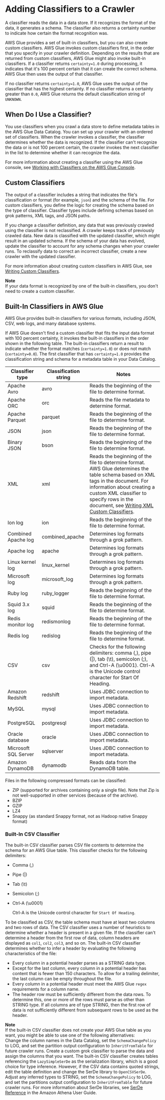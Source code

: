 # Adding Classifiers to a Crawler<a name="add-classifier"></a>

A classifier reads the data in a data store\. If it recognizes the format of the data, it generates a schema\. The classifier also returns a certainty number to indicate how certain the format recognition was\. 

AWS Glue provides a set of built\-in classifiers, but you can also create custom classifiers\. AWS Glue invokes custom classifiers first, in the order that you specify in your crawler definition\. Depending on the results that are returned from custom classifiers, AWS Glue might also invoke built\-in classifiers\. If a classifier returns `certainty=1.0` during processing, it indicates that it's 100 percent certain that it can create the correct schema\. AWS Glue then uses the output of that classifier\. 

If no classifier returns `certainty=1.0`, AWS Glue uses the output of the classifier that has the highest certainty\. If no classifier returns a certainty greater than `0.0`, AWS Glue returns the default classification string of `UNKNOWN`\.

## When Do I Use a Classifier?<a name="classifier-when-used"></a>

You use classifiers when you crawl a data store to define metadata tables in the AWS Glue Data Catalog\. You can set up your crawler with an ordered set of classifiers\. When the crawler invokes a classifier, the classifier determines whether the data is recognized\.  If the classifier can't recognize the data or is not 100 percent certain, the crawler invokes the next classifier in the list to determine whether it can recognize the data\.  

 For more information about creating a classifier using the AWS Glue console, see [Working with Classifiers on the AWS Glue Console](console-classifiers.md)\. 

## Custom Classifiers<a name="classifier-defining"></a>

The output of a classifier includes a string that indicates the file's classification or format \(for example, `json`\) and the schema of the file\. For custom classifiers, you define the logic for creating the schema based on the type of classifier\. Classifier types include defining schemas based on grok patterns, XML tags, and JSON paths\.

If you change a classifier definition, any data that was previously crawled using the classifier is not reclassified\. A crawler keeps track of previously crawled data\. New data is classified with the updated classifier, which might result in an updated schema\. If the schema of your data has evolved, update the classifier to account for any schema changes when your crawler runs\. To reclassify data to correct an incorrect classifier, create a new crawler with the updated classifier\.   

For more information about creating custom classifiers in AWS Glue, see [Writing Custom Classifiers](custom-classifier.md)\.

**Note**  
If your data format is recognized by one of the built\-in classifiers, you don't need to create a custom classifier\.

## Built\-In Classifiers in AWS Glue<a name="classifier-built-in"></a>

 AWS Glue provides built\-in classifiers for various formats, including JSON, CSV, web logs, and many database systems\.

If AWS Glue doesn't find a custom classifier that fits the input data format with 100 percent certainty, it invokes the built\-in classifiers in the order shown in the following table\. The built\-in classifiers return a result to indicate whether the format matches \(`certainty=1.0`\) or does not match \(`certainty=0.0`\)\. The first classifier that has `certainty=1.0` provides the classification string and schema for a metadata table in your Data Catalog\.


| Classifier type | Classification string | Notes | 
| --- | --- | --- | 
| Apache Avro | avro | Reads the beginning of the file to determine format\. | 
| Apache ORC | orc | Reads the file metadata to determine format\. | 
| Apache Parquet | parquet | Reads the beginning of the file to determine format\. | 
| JSON | json | Reads the beginning of the file to determine format\. | 
| Binary JSON | bson | Reads the beginning of the file to determine format\. | 
| XML | xml | Reads the beginning of the file to determine format\. AWS Glue determines the table schema based on XML tags in the document\.  For information about creating a custom XML classifier to specify rows in the document, see [Writing XML Custom Classifiers](custom-classifier.md#custom-classifier-xml)\.  | 
| Ion log | ion | Reads the beginning of the file to determine format\. | 
| Combined Apache log | combined\_apache | Determines log formats through a grok pattern\. | 
| Apache log | apache | Determines log formats through a grok pattern\. | 
| Linux kernel log | linux\_kernel | Determines log formats through a grok pattern\. | 
| Microsoft log | microsoft\_log | Determines log formats through a grok pattern\. | 
| Ruby log | ruby\_logger | Reads the beginning of the file to determine format\. | 
| Squid 3\.x log | squid | Reads the beginning of the file to determine format\. | 
| Redis monitor log | redismonlog | Reads the beginning of the file to determine format\. | 
| Redis log | redislog | Reads the beginning of the file to determine format\. | 
| CSV | csv | Checks for the following delimiters: comma \(,\), pipe \(\|\), tab \(\\t\), semicolon \(;\), and Ctrl\-A \(\\u0001\)\. Ctrl\-A is the Unicode control character for Start Of Heading\. | 
| Amazon Redshift | redshift | Uses JDBC connection to import metadata\. | 
| MySQL | mysql | Uses JDBC connection to import metadata\. | 
| PostgreSQL | postgresql | Uses JDBC connection to import metadata\. | 
| Oracle database | oracle | Uses JDBC connection to import metadata\. | 
| Microsoft SQL Server | sqlserver | Uses JDBC connection to import metadata\. | 
| Amazon DynamoDB | dynamodb | Reads data from the DynamoDB table\. | 

Files in the following compressed formats can be classified:
+ ZIP \(supported for archives containing only a single file\)\. Note that Zip is not well\-supported in other services \(because of the archive\)\.
+ BZIP
+ GZIP
+ LZ4
+ Snappy \(as standard Snappy format, not as Hadoop native Snappy format\)

### Built\-In CSV Classifier<a name="classifier-builtin-rules"></a>

The built\-in CSV classifier parses CSV file contents to determine the schema for an AWS Glue table\. This classifier checks for the following delimiters:
+ Comma \(,\)
+ Pipe \(\|\)
+ Tab \(\\t\)
+ Semicolon \(;\)
+ Ctrl\-A \(\\u0001\)

  Ctrl\-A is the Unicode control character for `Start Of Heading`\.

To be classified as CSV, the table schema must have at least two columns and two rows of data\. The CSV classifier uses a number of heuristics to determine whether a header is present in a given file\. If the classifier can't determine a header from the first row of data, column headers are displayed as `col1`, `col2`, `col3`, and so on\. The built\-in CSV classifier determines whether to infer a header by evaluating the following characteristics of the file:
+ Every column in a potential header parses as a STRING data type\.
+ Except for the last column, every column in a potential header has content that is fewer than 150 characters\. To allow for a trailing delimiter, the last column can be empty throughout the file\.
+ Every column in a potential header must meet the AWS Glue `regex` requirements for a column name\.
+ The header row must be sufficiently different from the data rows\. To determine this, one or more of the rows must parse as other than STRING type\. If all columns are of type STRING, then the first row of data is not sufficiently different from subsequent rows to be used as the header\.

**Note**  
If the built\-in CSV classifier does not create your AWS Glue table as you want, you might be able to use one of the following alternatives:  
Change the column names in the Data Catalog, set the `SchemaChangePolicy` to LOG, and set the partition output configuration to `InheritFromTable` for future crawler runs\.
Create a custom grok classifier to parse the data and assign the columns that you want\.
The built\-in CSV classifier creates tables referencing the `LazySimpleSerDe` as the serialization library, which is a good choice for type inference\. However, if the CSV data contains quoted strings, edit the table definition and change the SerDe library to `OpenCSVSerDe`\. Adjust any inferred types to STRING, set the `SchemaChangePolicy` to LOG, and set the partitions output configuration to `InheritFromTable` for future crawler runs\. For more information about SerDe libraries, see [SerDe Reference](http://docs.aws.amazon.com/athena/latest/ug/serde-reference.html) in the Amazon Athena User Guide\.